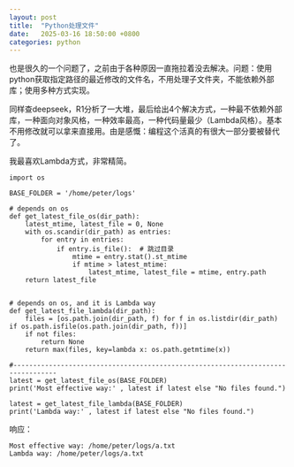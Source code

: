 ```yaml
---
layout: post
title:  "Python处理文件"
date:   2025-03-16 18:50:00 +0800
categories: python
---
```


也是很久的一个问题了，之前由于各种原因一直拖拉着没去解决。问题：使用python获取指定路径的最近修改的文件名，不用处理子文件夹，不能依赖外部库；使用多种方式实现。

同样查deepseek，R1分析了一大堆，最后给出4个解决方式，一种最不依赖外部库，一种面向对象风格，一种效率最高，一种代码量最少（Lambda风格）。基本不用修改就可以拿来直接用。由是感慨：编程这个活真的有很大一部分要被替代了。

我最喜欢Lambda方式，非常精简。   

```
import os 

BASE_FOLDER = '/home/peter/logs'

# depends on os
def get_latest_file_os(dir_path):
    latest_mtime, latest_file = 0, None
    with os.scandir(dir_path) as entries:
        for entry in entries:
            if entry.is_file():  # 跳过目录
                mtime = entry.stat().st_mtime
                if mtime > latest_mtime:
                    latest_mtime, latest_file = mtime, entry.path
    return latest_file


# depends on os, and it is Lambda way
def get_latest_file_lambda(dir_path):
    files = [os.path.join(dir_path, f) for f in os.listdir(dir_path) if os.path.isfile(os.path.join(dir_path, f))]
    if not files:
        return None
    return max(files, key=lambda x: os.path.getmtime(x))

#---------------------------------------------------------------------------------
latest = get_latest_file_os(BASE_FOLDER)
print('Most effective way:' , latest if latest else "No files found.")

latest = get_latest_file_lambda(BASE_FOLDER)
print('Lambda way:' , latest if latest else "No files found.")
```

响应： 
```
Most effective way: /home/peter/logs/a.txt
Lambda way: /home/peter/logs/a.txt
```
 